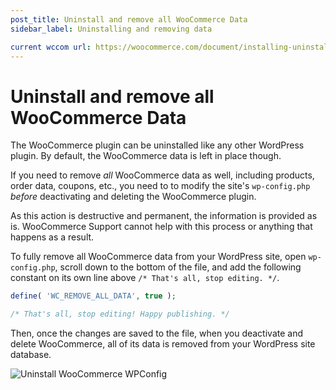 ```yaml
---
post_title: Uninstall and remove all WooCommerce Data
sidebar_label: Uninstalling and removing data

current wccom url: https://woocommerce.com/document/installing-uninstalling-woocommerce/#uninstalling-woocommerce
---
```


# Uninstall and remove all WooCommerce Data

The WooCommerce plugin can be uninstalled like any other WordPress plugin. By default, the WooCommerce data is left in place though. 

If you need to remove *all* WooCommerce data as well, including products, order data, coupons, etc., you need to to modify the site's `wp-config.php` *before* deactivating and deleting the WooCommerce plugin.

As this action is destructive and permanent, the information is provided as is. WooCommerce Support cannot help with this process or anything that happens as a result. 

To fully remove all WooCommerce data from your WordPress site, open `wp-config.php`, scroll down to the bottom of the file, and add the following constant on its own line above `/* That's all, stop editing. */`.

```php
define( 'WC_REMOVE_ALL_DATA', true );

/* That's all, stop editing! Happy publishing. */ 
```

Then, once the changes are saved to the file, when you deactivate and delete WooCommerce, all of its data is removed from your WordPress site database.

![Uninstall WooCommerce WPConfig](https://woocommerce.com/wp-content/uploads/2020/03/uninstall_wocommerce_plugin_wpconfig.png)
